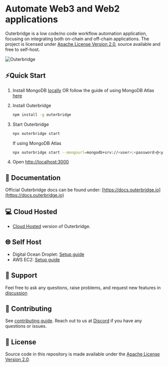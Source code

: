 <!-- markdownlint-disable MD030 -->

#  Automate Web3 and Web2 applications

Outerbridge is a low code/no code workflow automation application, focusing on integrating both on-chain and off-chain applications. The project is licensed under [Apache License Version 2.0](https://github.com/Outerbridgeio/Outerbridge/blob/master/LICENSE.md), source available and free to self-host.

![Outerbridge](https://raw.githubusercontent.com/Outerbridgeio/Outerbridge/master/assets/outerbridge_brand.png)

## ⚡Quick Start

1. Install MongoDB [locally](https://www.mongodb.com/docs/manual/administration/install-community/) OR follow the guide of using MongoDB Atlas [here](https://docs.outerbridge.io/get-started#mongodb-atlas)
2. Install Outerbridge
    ```bash
    npm install -g outerbridge
    ```
3. Start Outerbridge

    ```bash
    npx outerbridge start
    ```

    If using MongoDB Atlas

    ```bash
    npx outerbridge start --mongourl=mongodb+srv://<user>:<password>@<your-cluster>.mongodb.net/outerbridge?retryWrites=true&w=majority
    ```

4. Open [http://localhost:3000](http://localhost:3000)

## 📖 Documentation

Official Outerbridge docs can be found under: [https://docs.outerbridge.io](https://docs.outerbridge.io)

## 💻 Cloud Hosted

-   [Cloud Hosted](https://app.outerbridge.io) version of Outerbridge.

## 🌐 Self Host

-   Digital Ocean Droplet: [Setup guide](https://gist.github.com/HenryHengZJ/93210d43d655b4172ee50794ce473b62)
-   AWS EC2: [Setup guide](https://gist.github.com/HenryHengZJ/627cec19671664a88754c7e383232dc8)

## 🙋 Support

Feel free to ask any questions, raise problems, and request new features in [discussion](https://github.com/Outerbridgeio/Outerbridge/discussions)

## 🙌 Contributing

See [contributing guide](https://github.com/Outerbridgeio/Outerbridge/blob/master/CONTRIBUTING.md). Reach out to us at [Discord](https://discord.gg/Y9VE4ykPDJ) if you have any questions or issues.

## 📄 License

Source code in this repository is made available under the [Apache License Version 2.0](https://github.com/Outerbridgeio/Outerbridge/blob/master/LICENSE.md).
